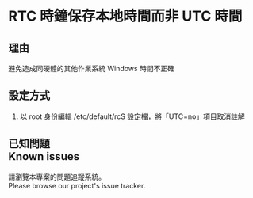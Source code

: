 # RTC 時鐘保存本地時間而非 UTC 時間
## 理由
避免造成同硬體的其他作業系統 Windows 時間不正確

## 設定方式
1. 以 root 身份編輯 /etc/default/rcS 設定檔，將「UTC=no」項目取消註解

## 已知問題<br />Known issues
請瀏覽本專案的問題追蹤系統。  
Please browse our project's issue tracker.  